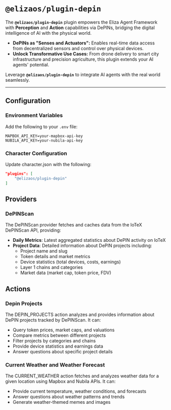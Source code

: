 # `@elizaos/plugin-depin`

The **`@elizaos/plugin-depin`** plugin empowers the Eliza Agent Framework with **Perception** and **Action** capabilities via DePINs, bridging the digital intelligence of AI with the physical world.

- **DePINs as "Senses and Actuators":** Enables real-time data access from decentralized sensors and control over physical devices.
- **Unlock Transformative Use Cases:** From drone delivery to smart city infrastructure and precision agriculture, this plugin extends your AI agents' potential.

Leverage **`@elizaos/plugin-depin`** to integrate AI agents with the real world seamlessly.

---

## Configuration

### Environment Variables

Add the following to your `.env` file:

```env
MAPBOX_API_KEY=your-mapbox-api-key
NUBILA_API_KEY=your-nubila-api-key
```

### Character Configuration

Update character.json with the following:

```json
"plugins": [
    "@elizaos/plugin-depin"
]
```

## Providers

### DePINScan

The DePINScan provider fetches and caches data from the IoTeX DePINScan API, providing:

- **Daily Metrics**: Latest aggregated statistics about DePIN activity on IoTeX
- **Project Data**: Detailed information about DePIN projects including:
  - Project name and slug
  - Token details and market metrics
  - Device statistics (total devices, costs, earnings)
  - Layer 1 chains and categories
  - Market data (market cap, token price, FDV)

## Actions

### Depin Projects

The DEPIN_PROJECTS action analyzes and provides information about DePIN projects tracked by DePINScan. It can:

- Query token prices, market caps, and valuations
- Compare metrics between different projects
- Filter projects by categories and chains
- Provide device statistics and earnings data
- Answer questions about specific project details

### Current Weather and Weather Forecast

The CURRENT_WEATHER action fetches and analyzes weather data for a given location using Mapbox and Nubila APIs. It can:

- Provide current temperature, weather conditions, and forecasts
- Answer questions about weather patterns and trends
- Generate weather-themed memes and images
